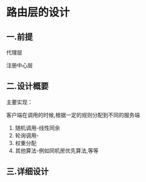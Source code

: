 # 路由层的设计

## 一.前提

代理层

注册中心层

## 二.设计概要

主要实现：

客户端在调用的时候,根据一定的规则分配到不同的服务端

1. 随机调用-线性同余
2. 轮询调用-
3. 权重分配
4. 其他算法-例如同机房优先算法,等等

## 三.详细设计